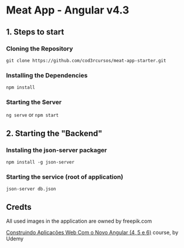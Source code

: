 # Meat App - Angular v4.3

## 1. Steps to start

### Cloning the Repository

`git clone https://github.com/cod3rcursos/meat-app-starter.git`

### Installing the Dependencies

`npm install`

### Starting the Server

`ng serve` or `npm start`

## 2. Starting the "Backend"

### Instaling the json-server packager

`npm install -g json-server`

### Starting the service (root of application)

`json-server db.json`

## Credts

All used images in the application are owned by freepik.com

[Construindo Aplicações Web Com o Novo Angular (4, 5 e 6)](https://www.udemy.com/angular-pt/) course, by Udemy
